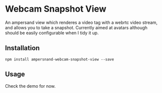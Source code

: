 # Webcam Snapshot View

An ampersand view which renderes a video tag with a webrtc video stream, and allows you to take a snapshot. Currently aimed at avatars although should be easily configurable when I tidy it up.

## Installation

```
npm install ampersnand-webcam-snapshot-view --save
```

## Usage

Check the demo for now.
